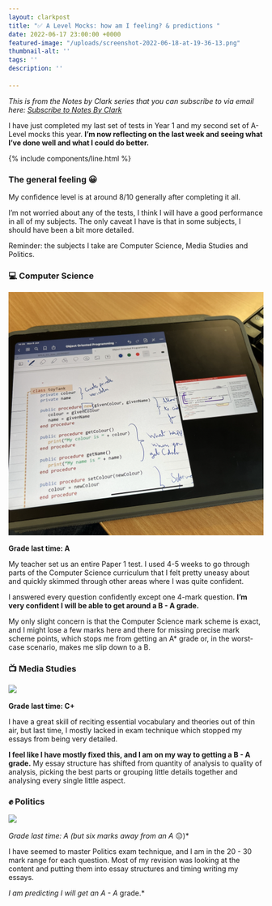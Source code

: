 ```yaml
---
layout: clarkpost
title: "✅ A Level Mocks: how am I feeling? & predictions "
date: 2022-06-17 23:00:00 +0000
featured-image: "/uploads/screenshot-2022-06-18-at-19-36-13.png"
thumbnail-alt: ''
tags: ''
description: ''

---
```

_This is from the Notes by Clark series that you can subscribe to via email here:_ [_Subscribe to Notes By Clark_](https://www.getrevue.co/profile/narvas)

I have just completed my last set of tests in Year 1 and my second set of A-Level mocks this year. **I’m now reflecting on the last week and seeing what I’ve done well and what I could do better.**

{% include components/line.html %}

### The general feeling 😀

My confidence level is at around 8/10 generally after completing it all.

I’m not worried about any of the tests, I think I will have a good performance in all of my subjects. The only caveat I have is that in some subjects, I should have been a bit more detailed.

Reminder: the subjects I take are Computer Science, Media Studies and Politics.

### 💻 Computer Science

![](/uploads/screenshot-2022-06-18-at-19-39-39.png)

**Grade last time: A**

My teacher set us an entire Paper 1 test. I used 4-5 weeks to go through parts of the Computer Science curriculum that I felt pretty uneasy about and quickly skimmed through other areas where I was quite confident.

I answered every question confidently except one 4-mark question. **I’m very confident I will be able to get around a B - A grade.**

My only slight concern is that the Computer Science mark scheme is exact, and I might lose a few marks here and there for missing precise mark scheme points, which stops me from getting an A* grade or, in the worst-case scenario, makes me slip down to a B.

### 📺 Media Studies

![](/uploads/screenshot-2022-06-18-at-19-36-13.png)

**Grade last time: C+**

I have a great skill of reciting essential vocabulary and theories out of thin air, but last time, I mostly lacked in exam technique which stopped my essays from being very detailed.

**I feel like I have mostly fixed this, and I am on my way to getting a B - A grade.** My essay structure has shifted from quantity of analysis to quality of analysis, picking the best parts or grouping little details together and analysing every single little aspect.

### ✊ Politics

![](/uploads/screenshot-2022-06-18-at-19-36-35.png)

_Grade last time: A (but six marks away from an A_ 😔)*

I have seemed to master Politics exam technique, and I am in the 20 - 30 mark range for each question. Most of my revision was looking at the content and putting them into essay structures and timing writing my essays.

_I am predicting I will get an A - A_ grade.*